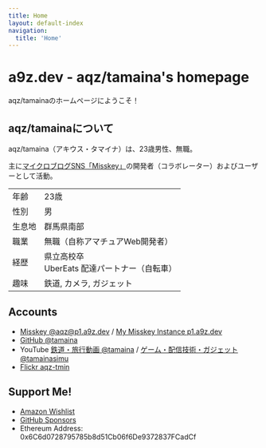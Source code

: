 ```yaml
---
title: Home
layout: default-index
navigation:
  title: 'Home'
---
```


# a9z.dev - aqz/tamaina's homepage

aqz/tamainaのホームページにようこそ！

## aqz/tamainaについて
aqz/tamaina（アキウス・タマイナ）は、23歳男性、無職。

主に[マイクロブログSNS「Misskey」](https://misskey-hub.net)の開発者（コラボレーター）およびユーザーとして活動。

| | |
|:--|:--|
|年齢|23歳|
|性別|男|
|生息地|群馬県南部|
|職業|無職（自称アマチュアWeb開発者）|
|経歴|県立高校卒<br>UberEats 配達パートナー（自転車）|
|趣味|鉄道, カメラ, ガジェット|

## Accounts

- [Misskey @aqz@p1.a9z.dev](https://p1.a9z.dev/@aqz) / [My Misskey Instance p1.a9z.dev](https://p1.a9z.dev)
- [GitHub @tamaina](https://github.com/tamaina)
- YouTube [鉄道・旅行動画 @tamaina](https://www.youtube.com/channel/UCds1cPl1_3Tv5oKp3bQW0XA) / [ゲーム・配信技術・ガジェット @tamainasimu](https://www.youtube.com/channel/UC6hwXWEiuDUv0UCzU7UpTqg)
- [Flickr aqz-tmin](https://flickr.com/photos/150974953@N07/)

## Support Me!

- [Amazon Wishlist](https://www.amazon.jp/hz/wishlist/ls/1MS8O2CUKPL8I)
- [GitHub Sponsors](https://github.com/sponsors/tamaina/)
- Ethereum Address: 0x6C6d0728795785b8d51Cb06f6De9372837FCadCf
